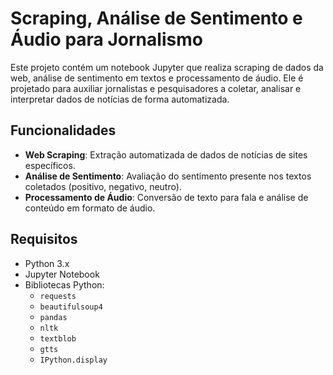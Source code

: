 # Scraping, Análise de Sentimento e Áudio para Jornalismo

Este projeto contém um notebook Jupyter que realiza scraping de dados da web, análise de sentimento em textos e processamento de áudio. Ele é projetado para auxiliar jornalistas e pesquisadores a coletar, analisar e interpretar dados de notícias de forma automatizada.

## **Funcionalidades**

- **Web Scraping**: Extração automatizada de dados de notícias de sites específicos.
- **Análise de Sentimento**: Avaliação do sentimento presente nos textos coletados (positivo, negativo, neutro).
- **Processamento de Áudio**: Conversão de texto para fala e análise de conteúdo em formato de áudio.

## **Requisitos**

- Python 3.x
- Jupyter Notebook
- Bibliotecas Python:
  - `requests`
  - `beautifulsoup4`
  - `pandas`
  - `nltk`
  - `textblob`
  - `gtts`
  - `IPython.display`
